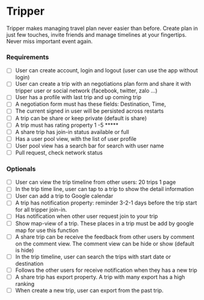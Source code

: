 # Tripper
Tripper makes managing travel plan never easier than before. Create plan in just few touches, invite friends and manage timelines at your fingertips. Never miss important event again.

### Requirements

  * [ ] User can create account, login and logout (user can use the app without login)
  * [ ] User can create a trip with an negotiations plan form and share it with tripper user or social network (facebook, twitter, zalo ...)
  * [ ] User has a profile with last trip and up coming trip
  * [ ] A negotiation form must has these fields: Destination, Time, 
  * [ ] The current signed in user will be persisted across restarts
  * [ ] A trip can be share or keep private (default is share)
  * [ ] A trip must has rating property 1 -5 *****
  * [ ] A share trip has join-in status available or full
  * [ ] Has a user pool view, with the list of user profile
  * [ ] User pool view has a search bar for search with user name
  * [ ] Pull request, check network status

### Optionals
* [ ] User can view the trip timeline from other users: 20 trips 1 page
* [ ] In the trip time line, user can tap to a trip to show the detail information
* [ ] User can add a trip to Google calendar
* [ ] A trip has notification property: reminder 3-2-1 days before the trip start for all tripper join-in.
* [ ] Has notification when other user request join to your trip
* [ ] Show map-view of a trip. These places in a trip must be add by google map for use this function
* [ ] A share trip can be receive the feedback from other users by comment on the comment view. The comment view can be hide or show (default is hide)
* [ ] In the trip timeline, user can search the trips with start date or destination
* [ ] Follows the other users for receive notification when they has a new trip
* [ ] A share trip has export property. A trip with many export has a high ranking
* [ ] When create a new trip, user can export from the past trip.
